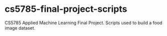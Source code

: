 # cs5785-final-project-scripts
CS5785 Applied Machine Learning Final Project. Scripts used to build a food image dataset.
